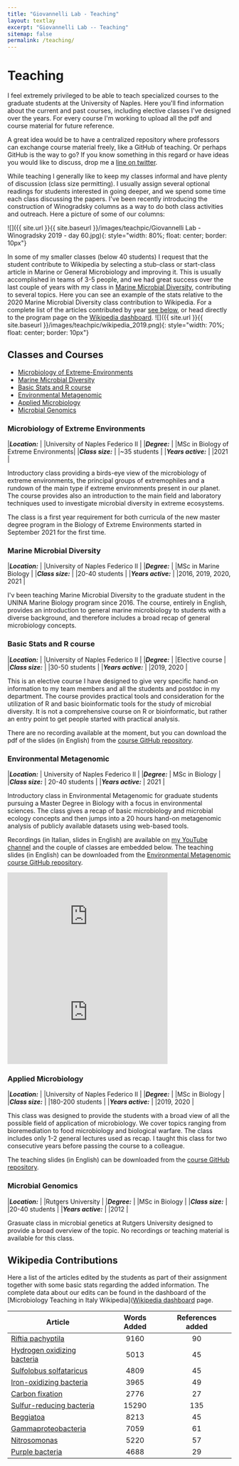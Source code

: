 ```yaml
---
title: "Giovannelli Lab - Teaching"
layout: textlay
excerpt: "Giovannelli Lab -- Teaching"
sitemap: false
permalink: /teaching/
---
```


# Teaching

I feel extremely privileged to be able to teach specialized courses to the graduate students at the University of Naples. Here you'll find information about the current and past courses, including elective classes I've designed over the years. For every course I'm working to upload all the pdf and course material for future reference.

A great idea would be to have a centralized repository where professors can exchange course material freely, like a GitHub of teaching. Or perhaps GitHub is the way to go? If you know something in this regard or have ideas you would like to discuss, drop me a [line on twitter](https://twitter.com/d_giovannelli).

While teaching I generally like to keep my classes informal and have plenty of discussion (class size permitting). I usually assign several optional readings for students interested in going deeper, and we spend some time each class discussing the papers. I've been recently introducing the construction of Winogradsky columns as a way to do both class activities and outreach. Here a picture of some of our columns:

![]({{ site.url }}{{ site.baseurl }}/images/teachpic/Giovannelli Lab - Winogradsky 2019 - day 60.jpg){: style="width: 80%; float: center; border: 10px"}

In some of my smaller classes (below 40 students) I request that the student contribute to Wikipedia by selecting a stub-class or start-class article in Marine or General Microbiology and improving it. This is usually accomplished in teams of 3-5 people, and we had great success over the last couple of years with my class in [Marine Microbial Diversity](#marine-microbial-diversity), contributing to several topics. Here you can see an example of the stats relative to the 2020 Marine Microbial Diversity class contribution to Wikipedia. For a complete list of the articles contributed by year [see below](#wikipedia-contributions), or head directly to the program page on the [Wikipedia dashboard](https://outreachdashboard.wmflabs.org/campaigns/microbiology_teaching_in_italy/programs).
![]({{ site.url }}{{ site.baseurl }}/images/teachpic/wikipedia_2019.png){: style="width: 70%; float: center; border: 10px"}


## Classes and Courses

- [Microbiology of Extreme-Environments](#microbiology-of-extreme-environments)
- [Marine Microbial Diversity](#marine-microbial-diversity)
- [Basic Stats and R course](#basic-stats-and-r-course)
- [Environmental Metagenomic](#environmental-metagenomic)
- [Applied Microbiology](#applied-microbiology)
- [Microbial Genomics](#microbial-genomics)


### Microbiology of Extreme Environments

|_**Location:**_ | |University of Naples Federico II |
|_**Degree:**_ | |MSc in Biology of Extreme Environments|
|_**Class size:**_ | |~35 students |
|_**Years active:**_ | |2021 |

Introductory class providing a birds-eye view of the microbiology of extreme environments, the principal groups of extremophiles and a rundown of the main type if extreme environments present in our planet. The course provides also an introduction to the main field and laboratory techniques used to investigate microbial diversity in extreme ecosystems.

The class is a first year requirement for both curricula of the new master degree program in the Biology of Extreme Environments started in September 2021 for the first time.

### Marine Microbial Diversity

|_**Location:**_ | |University of Naples Federico II |
|_**Degree:**_ | |MSc in Marine Biology |
|_**Class size:**_ | |20-40 students |
|_**Years active:**_ | |2016, 2019, 2020, 2021 |

I'v been teaching Marine Microbial Diversity to the graduate student in the UNINA Marine Biology program since 2016. The course, entirely in English, provides an introduction to general marine microbiology to students with a diverse background, and therefore includes a broad recap of general microbiology concepts.


### Basic Stats and R course

|_**Location:**_ | |University of Naples Federico II |
|_**Degree:**_ | |Elective course |
|_**Class size:**_ | |30-50 students |
|_**Years active:**_ | |2019, 2020 |

This is an elective course I have designed to give very specific hand-on information to my team members and all the students and postdoc in my department. The course provides practical tools and consideration for the utilization of R and basic bioinformatic tools for the study of microbial diversity. It is not a comprehensive course on R or bioinformatic, but rather an entry point to get people started with practical analysis.

There are no recording available at the moment, but you can download the pdf of the slides (in English) from the [course GitHub repository](https://github.com/dgiovannelli/).

### Environmental Metagenomic

|_**Location:**_ | University of Naples Federico II |
|_**Degree:**_ | MSc in Biology |
|_**Class size:**_ | 20-40 students |
|_**Years active:**_ | 2021 |

Introductory class in Environmental Metagenomic for graduate students pursuing a Master Degree in Biology with a focus in environmental sciences. The class gives a recap of basic microbiology and microbial ecology concepts and then jumps into a 20 hours hand-on metagenomic analysis of publicly available datasets using web-based tools.

Recordings (in Italian, slides in English) are available on [my YouTube channel](https://youtube.com/playlist?list=PLqL0M7QST8bgnvCixkVGBlEBl_TcasR9c) and the couple of classes are embedded below. The teaching slides (in English) can be downloaded from the [Environmental Metagenomic course GitHub repository](https://github.com/dgiovannelli/unina_envmetagenomic).

<iframe width="360" height="215" src="https://www.youtube.com/embed/pR86w0p5G_U" title="YouTube video player" frameborder="0" allow="accelerometer; autoplay; clipboard-write; encrypted-media; gyroscope; picture-in-picture" allowfullscreen></iframe>

<iframe width="360" height="215" src="https://www.youtube.com/embed/0D59u7Y5i2Q" title="YouTube video player" frameborder="0" allow="accelerometer; autoplay; clipboard-write; encrypted-media; gyroscope; picture-in-picture" allowfullscreen></iframe>

### Applied Microbiology

|_**Location:**_ | |University of Naples Federico II |
|_**Degree:**_ | |MSc in Biology |
|_**Class size:**_ | |180-200 students |
|_**Years active:**_ | |2019, 2020 |

This class was designed to provide the students with a broad view of all the possible field of application of microbiology. We cover topics ranging from bioremediation to food microbiology and biological warfare. The class includes only 1-2 general lectures used as recap. I taught this class for two consecutive years before passing the course to a colleague.

The teaching slides (in English) can be downloaded from the [course GitHub repository](https://github.com/dgiovannelli/).

### Microbial Genomics

|_**Location:**_ | |Rutgers University |
|_**Degree:**_ | |MSc in Biology |
|_**Class size:**_ | |20-40 students |
|_**Years active:**_ | |2012 |

Grasuate class in microbial genetics at Rutgers University designed to provide a broad overview of the topic. No recordings or teaching material is available for this class.

## Wikipedia Contributions

Here a list of the articles edited by the students as part of their assignment together with some basic stats regarding the added information. The complete data about our edits can be found in the dashboard of the [Microbiology Teaching in Italy Wikipedia]([Wikipedia dashboard](https://outreachdashboard.wmflabs.org/campaigns/microbiology_teaching_in_italy/programs) page.

|Article	|Words Added |References added|
|--|:--:|:--:|
|[Riftia pachyptila](https://en.wikipedia.org/wiki/Riftia_pachyptila) |9160	|90	|
|[Hydrogen oxidizing bacteria](https://en.wikipedia.org/wiki/Hydrogen_oxidizing_bacteria) |5013	|45
|[Sulfolobus solfataricus](https://en.wikipedia.org/wiki/Sulfolobus_solfataricus) | 4809	|45	|
|[Iron-oxidizing bacteria](https://en.wikipedia.org/wiki/Iron-oxidizing_bacteria) |3965	|49	|
|[Carbon fixation](https://en.wikipedia.org/wiki/Carbon_fixation) | 2776	|27	|
|[Sulfur-reducing bacteria](https://en.wikipedia.org/wiki/Sulfur-reducing_bacteria) |15290	|135	|
|[Beggiatoa](https://en.wikipedia.org/wiki/Beggiatoa) | 8213	|45	|
|[Gammaproteobacteria](https://en.wikipedia.org/wiki/Gammaproteobacteria) |7059	|61	|
|[Nitrosomonas](https://en.wikipedia.org/wiki/Nitrosomonas) |5220	|57	|
|[Purple bacteria](https://en.wikipedia.org/wiki/Purple_bacteria) |4688	|29 |


<br />
<br />
